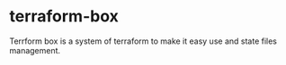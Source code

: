 # terraform-box
Terrform box is a system of terraform to make it easy use and state files management.

